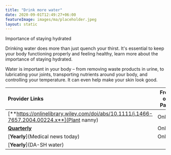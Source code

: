 ```yaml
---
title: "Drink more water"
date: 2020-09-01T12:49:27+06:00
featureImage: images/ma/placeholder.jpeg
layout: static
---
```


Importance of staying hydrated

Drinking water does more than just quench your thirst. It's essential to keep your body functioning properly and feeling healthy, learn more about the importance of staying hydrated.

Water is important in your body – from removing waste products in urine, to lubricating your joints, transporting nutrients around your body, and controlling your temperature. It can even help make your skin look good.

| Provider Links      | Free or Paid  |  
| :-----------          | :--------------:      |  
| [**https://onlinelibrary.wiley.com/doi/abs/10.1111/j.1466-7657.2004.00224.x**](Plant nanny) | Online | 
| [**Quarterly**](Healthline) | Online | 
| [**Yearly**](Medical news today) | Online | 
| [**Yearly**](DA-SH water) |  | 
  

<br/><br/>






